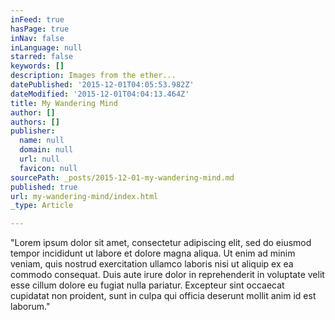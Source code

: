 ```yaml
---
inFeed: true
hasPage: true
inNav: false
inLanguage: null
starred: false
keywords: []
description: Images from the ether...
datePublished: '2015-12-01T04:05:53.982Z'
dateModified: '2015-12-01T04:04:13.464Z'
title: My Wandering Mind
author: []
authors: []
publisher:
  name: null
  domain: null
  url: null
  favicon: null
sourcePath: _posts/2015-12-01-my-wandering-mind.md
published: true
url: my-wandering-mind/index.html
_type: Article

---
```

"Lorem ipsum dolor sit amet, consectetur adipiscing elit, sed do eiusmod tempor incididunt ut labore et dolore magna aliqua. Ut enim ad minim veniam, quis nostrud exercitation ullamco laboris nisi ut aliquip ex ea commodo consequat. Duis aute irure dolor in reprehenderit in voluptate velit esse cillum dolore eu fugiat nulla pariatur. Excepteur sint occaecat cupidatat non proident, sunt in culpa qui officia deserunt mollit anim id est laborum."